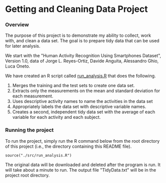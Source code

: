 Getting and Cleaning Data Project
=================================

### Overview

The purpose of this project is to demonstrate my ability to collect, work with, and clean a data set. The goal is to prepare tidy data that can be used for later analysis.

We start with the "Human Activity Recognition Using Smartphones Dataset", Version 1.0, data of Jorge L. Reyes-Ortiz, Davide Anguita, Alessandro Ghio, Luca Oneto.  

We have created an R script called [run_analysis.R](https://github.com/paul-reiners/getting-cleaning-data-project/blob/master/src/run_analysis.R) that does the following.

1. Merges the training and the test sets to create one data set.
2. Extracts only the measurements on the mean and standard deviation for each measurement. 
3. Uses descriptive activity names to name the activities in the data set
4. Appropriately labels the data set with descriptive variable names. 
5. Creates a second, independent tidy data set with the average of each variable for each activity and each subject. 

### Running the project

To run the project, simply run the R command below from the root directory of this project (i.e., the directory
containing this README file).

    source("./src/run_analysis.R")  

The original data will be downloaded and deleted after the program is run.  It will take about a minute to run.  The output file "TidyData.txt" will be in the project root directory.

